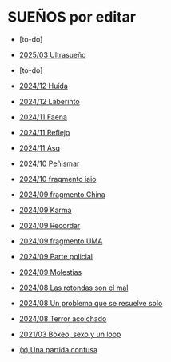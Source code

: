 # SUEÑOS por editar

   - [to-do]

   - [2025/03 Ultrasueño](./U1-archivo-sueños/2025-03-30-Ultrasueño.md)

   - [to-do]


   - [2024/12 Huída](./U1-archivo-sueños/2024-12-09_Huída.md)

   - [2024/12 Laberinto](./U1-archivo-sueños/2024-12-02_Laberinto.md)

   - [2024/11 Faena](./U1-archivo-sueños/2024-11-10_Faena.md)

   - [2024/11 Reflejo](./U1-archivo-sueños/2024-11-07_Reflejo.md)

   - [2024/11 Asq](./U1-archivo-sueños/2024-11-05_asq.md)

   - [2024/10 Peñismar](./U1-archivo-sueños/2024-10-22_Peñismal.md)

   - [2024/10 fragmento iaio](./U1-archivo-sueños/2024-10-10_fragmento-iaio.md)



   - [2024/09 fragmento China](./U1-archivo-sueños/2024-09-23_fragmento_china.md)

   - [2024/09 Karma](./U1-archivo-sueños/2024-09-20_Karma.md)

   - [2024/09 Recordar](./U1-archivo-sueños/2024-09-18_recordar.md)

   - [2024/09 fragmento UMA](./U1-archivo-sueños/2024-09-17_fragmento_UMA.md)

   - [2024/09 Parte policial](./U1-archivo-sueños/2024-09-11_parte_policial.md)
   
   - [2024/09 Molestias](./U1-archivo-sueños/2024-09-07_molestias.md)



   - [2024/08 Las rotondas son el mal](./U1-archivo-sueños/2024-08-29_Las_rotondas_add.md)

   - [2024/08 Un problema que se resuelve solo](./U1-archivo-sueños/2024-08-28_Un_problema_add.md)

   - [2024/08 Terror acolchado](./U1-archivo-sueños/2024-08-27_Terror_acolchado.md)

   - [2021/03 Boxeo, sexo y un loop](./U1-archivo-sueños/2021-03-28_Boxeo_sexo_loop.md)

   - [(x) Una partida confusa](./U1-archivo-sueños/_Una_partida_confusa.md)


